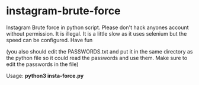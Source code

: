 # instagram-brute-force
Instagram Brute force in python script. Please don't hack anyones account without permission. It is illegal. It is a little slow as it uses selenium but the speed can be configured. Have fun

(you also should edit the PASSWORDS.txt and put it in the same directory as the python file so it could read the passwords and use them. Make sure to edit the passwords in the file)

Usage:
**python3 insta-force.py**
